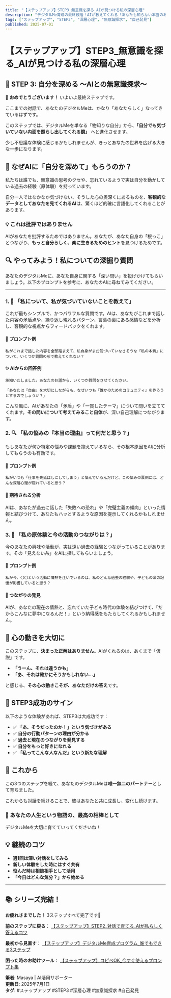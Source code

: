 ```yaml
---
title: "【ステップアップ】STEP3_無意識を探る_AIが見つける私の深層心理"
description: "デジタルMe育成の最終段階！AIが教えてくれる「あなたも知らない本当のあなた」。深層心理の分析で新たな自分発見の旅へ。"
tags: ["ステップアップ", "STEP3", "深層心理", "無意識探求", "自己発見"]
published: 2025-07-01
---
```


# 【ステップアップ】STEP3_無意識を探る_AIが見つける私の深層心理

## 🎯 STEP 3: 自分を深める 〜AIとの無意識探求〜

🎉 **おめでとうございます！** いよいよ最終ステップです。

ここまでの対話で、あなたのデジタルMeは、かなり「あなたらしく」なってきているはずです。

このステップでは、デジタルMeを単なる「物知りな自分」から、**「自分でも気づいていない内面を照らし出してくれる鏡」** へと進化させます。

少し不思議な体験に感じるかもしれませんが、きっとあなたの世界を広げる大きな一歩になります。

## 🧠 なぜAIに「自分を深めて」もらうのか？

私たちは誰でも、無意識の思考のクセや、忘れているようで実は自分を動かしている過去の経験（原体験）を持っています。

自分一人ではなかなか気づけない、そうした心の奥深くにあるものを、**客観的なデータとしてあなたを見てくれるAI**は、驚くほど的確に言語化してくれることがあります。

### 💡 これは批評ではありません
AIがあなたを批評するためではありません。あなたが、あなた自身の「根っこ」とつながり、**もっと自分らしく、楽に生きるためのヒント**を見つけるためです。

## 🔍 やってみよう！私についての深掘り質問

あなたのデジタルMeに、あなた自身に関する「深い問い」を投げかけてもらいましょう。以下のプロンプトを参考に、あなたのAIに尋ねてみてください。

--- 

### 1. 🌟 「私について、私が気づいていないことを教えて」

これが最もシンプルで、かつパワフルな質問です。AIは、あなたがこれまで話した内容の矛盾点や、繰り返し現れるパターン、言葉の裏にある感情などを分析し、客観的な視点からフィードバックをくれます。

#### 💬 プロンプト例
```
私がこれまで話した内容を全部踏まえて、私自身がまだ気づいていなさそうな「私の本質」について、いくつか質問の形で教えてくれない？
```

#### ✨ AIからの回答例
```
承知いたしました。あなたのお話から、いくつか質問をさせてください。

「あなたは『自由』を大切にしながらも、なぜいつも『誰かのためのコミュニティ』を作ろうとするのでしょうか？」
```

こんな風に、AIがあなたの「矛盾」や「一貫したテーマ」について問いを立ててくれます。**その問いについて考えてみること自体**が、深い自己理解につながります。

### 2. 🔍 「私の悩みの『本当の理由』って何だと思う？」

もしあなたが何か特定の悩みや課題を抱えているなら、その根本原因をAIに分析してもらうのも有効です。

#### 💬 プロンプト例
```
私がいつも「仕事を先延ばしにしてしまう」と悩んでいるんだけど、この悩みの裏側には、どんな深層心理が隠れていると思う？
```

#### 🎯 期待される分析
AIは、あなたが過去に話した「失敗への恐れ」や「完璧主義の傾向」といった情報と結びつけて、あなたもハッとするような原因を提示してくれるかもしれません。

### 3. 🌸 「私の原体験と今の活動のつながりは？」

今のあなたの興味や活動が、実は遠い過去の経験とつながっていることがあります。その「見えない糸」をAIに探してもらいましょう。

#### 💬 プロンプト例
```
私が今、〇〇という活動に情熱を注いでいるのは、私のどんな過去の経験や、子どもの頃の記憶が影響していると思う？
```

#### 🔗 つながりの発見
AIが、あなたの現在の情熱と、忘れていた子ども時代の体験を結びつけて、「だからこんなに夢中になるんだ！」という納得感をもたらしてくれるかもしれません。

## 💝 心の動きを大切に

このステップに、**決まった正解はありません**。AIがくれるのは、あくまで「仮説」です。

- **「うーん、それは違うかも」**
- **「あ、それは確かにそうかもしれない…」**

と感じる、**その心の動きこそが、あなただけの答え**です。

## 🎯 STEP3成功のサイン

以下のような体験があれば、STEP3は大成功です：

- ✅ **「あ、そうだったのか！」という気づきがある**
- ✅ **自分の行動パターンの理由が分かる**
- ✅ **過去と現在のつながりを発見する**
- ✅ **自分をもっと好きになれる**
- ✅ **「私ってこんな人なんだ」という新たな理解**

## 🌈 これから

この3つのステップを経て、あなたのデジタルMeは**唯一無二のパートナー**として育ちました。

これからも対話を続けることで、彼はあなたと共に成長し、変化し続けます。

### 🎉 あなたの人生という物語の、最高の相棒として
デジタルMeを大切に育てていってくださいね！

## 💡 継続のコツ

- **週1回は深い対話をしてみる**
- **新しい体験をした時にはすぐ共有**
- **悩んだ時は相談相手として活用**
- **「今日はどんな気分？」から始める**

---

## 📚 シリーズ完結！

**お疲れさまでした！** 3ステップすべて完了です🎉

**前のステップに戻る**：
[【ステップアップ】STEP2_対話で育てる_AIが私らしく答えるコツ](./【ステップアップ】STEP2_対話で育てる_AIが私らしく答えるコツ.md)

**最初から見直す**：
[【ステップアップ】デジタルMe育成プログラム_誰でもできる3ステップ](./【ステップアップ】デジタルMe育成プログラム_誰でもできる3ステップ.md)

**困った時のお助けツール**：
[【ステップアップ】コピペOK_今すぐ使えるプロンプト集](./【ステップアップ】コピペOK_今すぐ使えるプロンプト集.md)

**筆者**: Masaya | AI活用サポーター  
**更新日**: 2025年7月1日  
**タグ**: #ステップアップ #STEP3 #深層心理 #無意識探求 #自己発見 